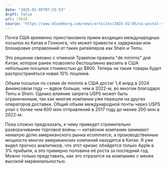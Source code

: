 ```yaml
---
date: "2025-02-05T07:25:53"
draft: false
url: /5618
source: "https://www.bloomberg.com/news/articles/2025-02-05/us-postal-service-suspends-inbound-parcels-from-china-hk"
---
```


Почта США временно приостановила прием входящих международных посылок из Китая и Гонконга, что может привести к задержкам или блокировке отправлений от таких ритейлеров как Shein и Temu.

Это решение связано с отменой Трампом правила "de minimis" для Китая, которое ранее позволяло беспошлинно ввозить в США небольшие посылки стоимостью до $800. Теперь на такие товары будет распространяться новая 10% пошлина.

Объем посылок по схеме de minimis в США достиг 1,4 млрд в 2024 финансовом году — вдвое больше, чем в 2022-м, во многом благодаря Temu и Shein. Однако влияние запрета USPS может быть ограниченным, так как многие компании уже перешли на других операторов доставки. Общий объем международной почты через USPS упал с более чем 600 млн отправлений в 2017 году до менее 200 млн в 2022-м.

Пока сложно предсказать, к чему приведет стремительно разворачивание торговой войны — китайские компании занимают немалую долю американского рынка ecommerce, а производственные мощности многих американских компаний находятся в Китае. Я уже видел прогноз аналитиков, что этот кризис обойдется только Apple в 3% прибыли, а это примерно половина её роста за последний год. Можно только представить, как это отразится на компаниях с менее высокой маржинальностью.